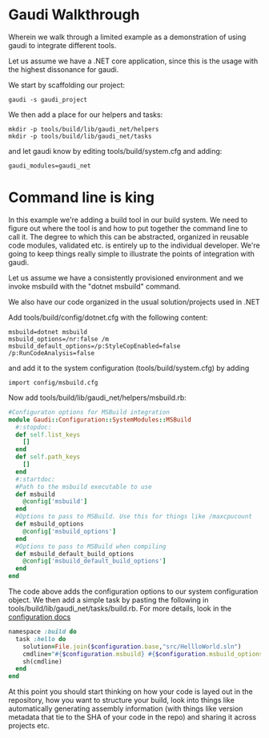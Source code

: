 # Gaudi Walkthrough

Wherein we walk through a limited example as a demonstration of using gaudi to integrate different tools.

Let us assume we have a .NET core application, since this is the usage with the highest dissonance for gaudi.

We start by scaffolding our project:

```
gaudi -s gaudi_project
```

We then add a place for our helpers and tasks:

```
mkdir -p tools/build/lib/gaudi_net/helpers
mkdir -p tools/build/lib/gaudi_net/tasks
```

and let gaudi know by editing tools/build/system.cfg and adding:

```
gaudi_modules=gaudi_net
```

# Command line is king

In this example we're adding a build tool in our build system. We need to figure out where the tool is and how to put together the command line to call it.
The degree to which this can be abstracted, organized in reusable code modules, validated etc. is entirely up to the individual developer. We're going to keep things really simple to illustrate the points of integration with gaudi.

Let us assume we have a consistently provisioned environment and we invoke msbuild with the "dotnet msbuild" command.

We also have our code organized in the usual solution/projects used in .NET

Add tools/build/config/dotnet.cfg with the following content:

```
msbuild=dotnet msbuild
msbuild_options=/nr:false /m 
msbuild_default_options=/p:StyleCopEnabled=false /p:RunCodeAnalysis=false
```

and add it to the system configuration (tools/build/system.cfg) by adding

```
import config/msbuild.cfg
```

Now add tools/build/lib/gaudi_net/helpers/msbuild.rb:

```ruby
#Configuraton options for MSBuild integration
module Gaudi::Configuration::SystemModules::MSBuild
  #:stopdoc:
  def self.list_keys
    []
  end
  def self.path_keys
    []
  end
  #:startdoc:
  #Path to the msbuild executable to use
  def msbuild
    @config['msbuild']
  end
  #Options to pass to MSBuild. Use this for things like /maxcpucount
  def msbuild_options
    @config['msbuild_options']
  end
  #Options to pass to MSBuild when compiling
  def msbuild_default_build_options
    @config['msbuild_default_build_options']
  end
end
```

The code above adds the configuration options to our system configuration object. We then add a simple task by pasting the following in tools/build/lib/gaudi_net/tasks/build.rb. For more details, look in the [configuration docs](CONFIGURATION.md)

```ruby
namespace :build do 
  task :hello do 
    solution=File.join($configuration.base,"src/HellloWorld.sln")
    cmdline="#{$configuration.msbuild} #{$configuration.msbuild_options} #{$configuration.msbuild_default_build_options} /p:Configuration=Relase #{solution}"
    sh(cmdline)
  end
end
```

At this point you should start thinking on how your code is layed out in the repository, how you want to structure your build, look into things like automatically generating assembly information (with things like version metadata that tie to the SHA of your code in the repo) and sharing it across projects etc.

